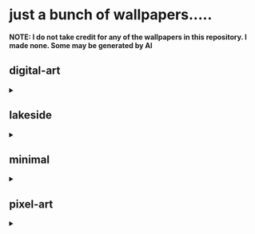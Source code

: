 
# just a bunch of wallpapers.....
**NOTE: I do not take credit for any of the wallpapers in this repository. I made none. Some may be generated by AI**


## digital-art
<details><summary></summary>
<img src="./digital-art/koiMoon.jpg" title="koiMoon"><br>
<img src="./digital-art/lostBetween.jpg" title="lostBetween"><br>
<img src="./digital-art/stardust.jpg" title="stardust"><br>
<img src="./digital-art/spaceBlackHoleThing.jpg" title="spaceBlackHoleThing"><br>
<img src="./digital-art/ancient-temple-valley.jpg" title="ancient-temple-valley"><br>
<img src="./digital-art/bird-statue-on-mountain.jpg" title="bird-statue-on-mountain"><br>
<img src="./digital-art/pink-temple-in-forest.jpg" title="pink-temple-in-forest"><br>
<img src="./digital-art/tranquility.jpg" title="tranquility"><br>
<img src="./digital-art/gray-temple-wallpaper.jpg" title="gray-temple-wallpaper"><br>
</details>


## lakeside
<details><summary></summary>
<img src="./lakeside/lakeside-6.png" title="lakeside-6"><br>
<img src="./lakeside/lakeside-10.png" title="lakeside-10"><br>
<img src="./lakeside/lakeside-14.png" title="lakeside-14"><br>
<img src="./lakeside/lakeside-15.png" title="lakeside-15"><br>
</details>


## minimal
<details><summary></summary>
<img src="./minimal/desertNight.png" title="desertNight"><br>
<img src="./minimal/mocha-saturn.jpg" title="mocha-saturn"><br>
<img src="./minimal/errorMocha.jpg" title="errorMocha"><br>
<img src="./minimal/dark-cat.png" title="dark-cat"><br>
<img src="./minimal/catppuccin-mocha-logo.png" title="catppuccin-mocha-logo"><br>
<img src="./minimal/saturn-macchiato.jpg" title="saturn-macchiato"><br>
</details>


## pixel-art
<details><summary></summary>
<img src="./pixel-art/nighttimeCityMocha.png" title="nighttimeCityMocha"><br>
</details>

</p>
